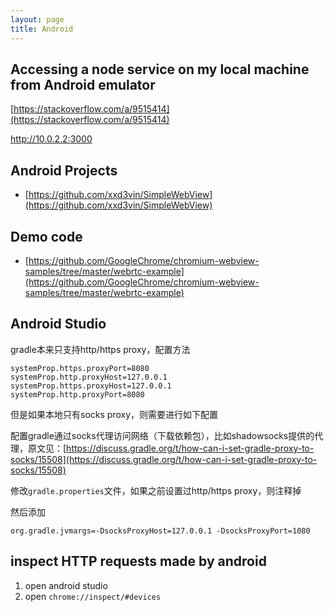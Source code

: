 ```yaml
---
layout: page
title: Android
---
```


## Accessing a node service on my local machine from Android emulator

[https://stackoverflow.com/a/9515414](https://stackoverflow.com/a/9515414)

http://10.0.2.2:3000

## Android Projects

- [https://github.com/xxd3vin/SimpleWebView](https://github.com/xxd3vin/SimpleWebView)

## Demo code

- [https://github.com/GoogleChrome/chromium-webview-samples/tree/master/webrtc-example](https://github.com/GoogleChrome/chromium-webview-samples/tree/master/webrtc-example)

## Android Studio

gradle本来只支持http/https proxy，配置方法

```
systemProp.https.proxyPort=8080
systemProp.http.proxyHost=127.0.0.1
systemProp.https.proxyHost=127.0.0.1
systemProp.http.proxyPort=8080
```

但是如果本地只有socks proxy，则需要进行如下配置

配置gradle通过socks代理访问网络（下载依赖包），比如shadowsocks提供的代理，原文见：[https://discuss.gradle.org/t/how-can-i-set-gradle-proxy-to-socks/15508](https://discuss.gradle.org/t/how-can-i-set-gradle-proxy-to-socks/15508)

修改`gradle.properties`文件，如果之前设置过http/https proxy，则注释掉

然后添加

```
org.gradle.jvmargs=-DsocksProxyHost=127.0.0.1 -DsocksProxyPort=1080
```

## inspect HTTP requests made by android

1. open android studio
2. open `chrome://inspect/#devices`